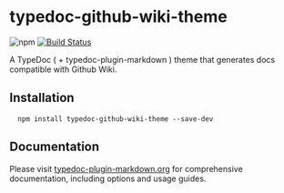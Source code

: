 # typedoc-github-wiki-theme

![npm](https://img.shields.io/npm/v/typedoc-github-wiki-theme%2Fnext?&logo=npm) [![Build Status](https://github.com/tgreyuk/typedoc-plugin-markdown/actions/workflows/ci.yml/badge.svg?branch=next)](https://github.com/tgreyuk/typedoc-plugin-markdown/actions/workflows/ci.yml)

A TypeDoc ( + typedoc-plugin-markdown ) theme that generates docs compatible with Github Wiki.

## Installation

```shell
  npm install typedoc-github-wiki-theme --save-dev
  ```

## Documentation

Please visit [typedoc-plugin-markdown.org](https://typedoc-plugin-markdown.org/themes/github-wiki/introduction) for comprehensive documentation, including options and usage guides.